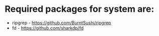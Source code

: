 # Required packages for system are:
- ripgrep - https://github.com/BurntSushi/ripgrep
- fd - https://github.com/sharkdp/fd


